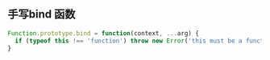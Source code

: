 ## 手写bind 函数

```js
Function.prototype.bind = function(context, ...arg) {
  if (typeof this !== 'function') throw new Error('this must be a function')
}
```


